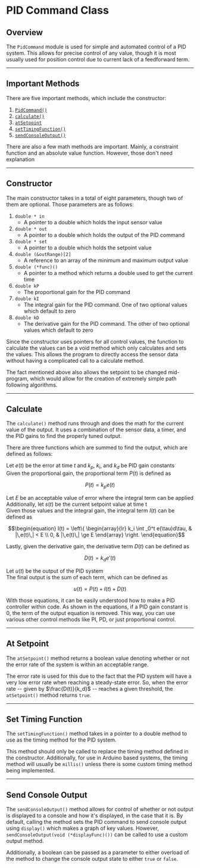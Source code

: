 # PID Command Class

## Overview 

The `PidCommand` module is used for simple and automated control of a PID system. This allows for precise control of any value, though it is most usually used for position control due to current lack of a feedforward term.

---

## Important Methods 

There are five important methods, which include the constructor:
  1. [`PidCommand()`](#constructor)
  2. [`calculate()`](#calculate)
  3. [`atSetpoint`](#at-setpoint)
  4. [`setTimingFunction()`](#set-timing-function)
  5. [`sendConsoleOutput()`](#send-console-output)

There are also a few math methods are important. Mainly, a constraint function and an absolute value function. However, those don't need explanation 

---

## Constructor

The main constructor takes in a total of eight parameters, though two of them are optional. Those parameters are as follows: 
  1. `double * in`
      - A pointer to a double which holds the input sensor value
  2. `double * out`
      - A pointer to a double which holds the output of the PID command
  3. `double * set`
      - A pointer to a double which holds the setpoint value 
  4. `double (&outRange)[2]`
      - A reference to an array of the minimum and maximum output value
  5. `double (*func)()`
      - A pointer to a method which returns a double used to get the current time
  6. `double kP`
      - The proportional gain for the PID command 
  7. `double kI`
      - The integral gain for the PID command. One of two optional values which default to zero
  8. `double kD`
      - The derivative gain for the PID command. The other of two optional values which default to zero

Since the constructor uses pointers for all control values, the function to calculate the values can be a void method which only calculates and sets the values. This allows the program to directly access the sensor data without having a complicated call to a calculate method.

The fact mentioned above also allows the setpoint to be changed mid-program, which would allow for the creation of extremely simple path following algorithms.

---

## Calculate

The `calculate()` method runs through and does the math for the current value of the output. It uses a combination of the sensor data, a timer, and the PID gains to find the properly tuned output.

There are three functions which are summed to find the output, which are defined as follows:

$\text{Let } e(t) \text{ be the error at time } t \text{ and } k_p \text{, } k_i \text{, and } k_d \text{ be PID gain constants}$\
$\text{Given the proportional gain, the proportional term } P(t) \text{ is defined as}$

$$
\begin{equation}
  P(t) = k_p e(t)
\end{equation}
$$

$\text{Let } E \text{ be an acceptable value of error where the integral term can be applied}$\
$\text{Additionally, let } s(t) \text{ be the current setpoint value at time t}$\
$\text{Given those values and the integral gain, the integral term } I(t) \text{ can be defined as}$

```math
\begin{equation}
  I(t) =
    \left\{
      \begin{array}{lr}
        k_i \int _0^t e(\tau)d\tau, & |\,e(t)\,| < E \\
        0, & |\,e(t)\,| \ge E
      \end{array}
    \right.
 \end{equation}
```

$\text{Lastly, given the derivative gain, the derivative term } D(t) \text{ can be defined as}$

$$
\begin{equation}
  D(t) = k_d e'(t)
\end{equation}
$$

$\text{Let } u(t) \text{ be the output of the PID system}$\
$\text{The final output is the sum of each term, which can be defined as}$

$$
\begin{equation}
  u(t) = P(t) + I(t) + D(t)
\end{equation} 
$$

With those equations, it can be easily understood how to make a PID controller within code. As shown in the equations, if a PID gain constant is $0$, the term of the output equation is removed. This way, you can use various other control methods like PI, PD, or just proportional control.

---

## At Setpoint

The `atSetpoint()` method returns a boolean value denoting whether or not the error rate of the system is within an acceptable range. 

The error rate is used for this due to the fact that the PID system will have a very low error rate when reaching a steady-state error. So, when the error rate -- given by $\frac{D(t)}{k_d}$ -- reaches a given threshold, the `atSetpoint()` method returns `true`.

---

## Set Timing Function

The `setTimingFunction()` method takes in a pointer to a double method to use as the timing method for the PID system. 

This method should only be called to replace the timing method defined in the constructor. Additionally, for use in Arduino based systems, the timing method will usually be `millis()` unless there is some custom timing method being implemented.

---

## Send Console Output 

The `sendConsoleOutput()` method allows for control of whether or not output is displayed to a console and how it's displayed, in the case that it is. By default, calling the method sets the PID command to send console output using `display()` which makes a graph of key values. However, `sendConsoleOutput(void (*displayFunc)())` can be called to use a custom output method.

Additionally, a boolean can be passed as a parameter to either overload of the method to change the console output state to either `true` or `false`.
